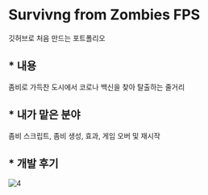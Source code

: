 # Survivng from Zombies FPS
깃허브로 처음 만드는 포트폴리오

## * 내용

좀비로 가득찬 도시에서 코로나 백신을 찾아 탈출하는 줄거리


## * 내가 맡은 분야

좀비 스크립트, 좀비 생성, 효과, 게임 오버 및 재시작

## * 개발 후기
![4](https://user-images.githubusercontent.com/87008330/124742287-84514700-df57-11eb-887b-5f17b4539a85.PNG)




